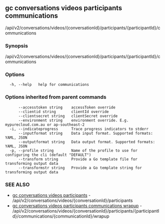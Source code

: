## gc conversations videos participants communications

/api/v2/conversations/videos/{conversationId}/participants/{participantId}/communications

### Synopsis

/api/v2/conversations/videos/{conversationId}/participants/{participantId}/communications

### Options

```
  -h, --help   help for communications
```

### Options inherited from parent commands

```
      --accesstoken string    accessToken override
      --clientid string       clientId override
      --clientsecret string   clientSecret override
      --environment string    environment override. E.g. mypurecloud.com.au or ap-southeast-2
  -i, --indicateprogress      Trace progress indicators to stderr
      --inputformat string    Data input format. Supported formats: YAML, JSON
      --outputformat string   Data output format. Supported formats: YAML, JSON
  -p, --profile string        Name of the profile to use for configuring the cli (default "DEFAULT")
      --transform string      Provide a Go template file for transforming output data
      --transformstr string   Provide a Go template string for transforming output data
```

### SEE ALSO

* [gc conversations videos participants](gc_conversations_videos_participants.html)	 - /api/v2/conversations/videos/{conversationId}/participants
* [gc conversations videos participants communications wrapup](gc_conversations_videos_participants_communications_wrapup.html)	 - /api/v2/conversations/videos/{conversationId}/participants/{participantId}/communications/{communicationId}/wrapup


